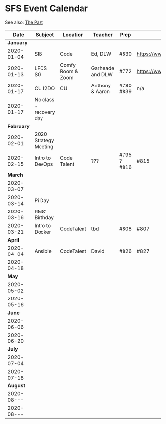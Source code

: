 # SFS Event Calendar

See also: [The Past](schedule-past.md)

| Date          | Subject   | Location     | Teacher           | Prep | Post | Promote | Payout |
| ------------- | --------- | ------------ | ----------------- | ---- | ---- | ------- | ------ |
| **January**   |
| 2020-01-04    | SIB | Code | Ed, DLW | #830 | https://www.meetup.com/sofreeus/events/267112354/ | #831 | #832 |
| 2020-01-13    | LFCS SG | Comfy Room & Zoom | Garheade and DLW | #772 | https://www.meetup.com/sofreeus/events/brlxlrybccbrb/ | #779 | #833 |
| 2020-01-17    | CU I2DO | CU | Anthony & Aaron | #790 #839 | n/a | n/a | #835 |
| 2020-01-17    | No class - recovery day |  |  |  |  |  |  |
| **February**  |
| 2020-02-01    | 2020 Strategy Meeting |  |  |  |  |  |  |
| 2020-02-15    | Intro to DevOps | Code Talent | ??? | #795 ? #816 | #815 | #840 | #841 |
| **March**     |
| 2020-03-07    | | | | | |  |  |
| 2020-03-14    | Pi Day |  |  |  |  |  |  |
| 2020-03-16    | RMS' Birthday |  |  |  |  |  |  |
| 2020-03-21    | Intro to Docker | CodeTalent | tbd | #808 | #807 | #809 | #810 |
| **April**     |
| 2020-04-04    | Ansible | CodeTalent | David | #826 | #827 | #828 | #829 |
| 2020-04-18    |  |  |  |  |  |  |  |
| **May**       |
| 2020-05-02    |  |  |  |  |  |  |  |
| 2020-05-16    |  |  |  |  |  |  |  |
| **June**      |
| 2020-06-06    |  |  |  |  |  |  |  |
| 2020-06-20    |  |  |  |  |  |  |  |
| **July**      |
| 2020-07-04    |  |  |  |  |  |  |  |
| 2020-07-18    |  |  |  |  |  |  |  |
| **August**    |
| 2020-08---    |  |  |  |  |  |  |  |
| 2020-08---    |  |  |  |  |  |  |  |
